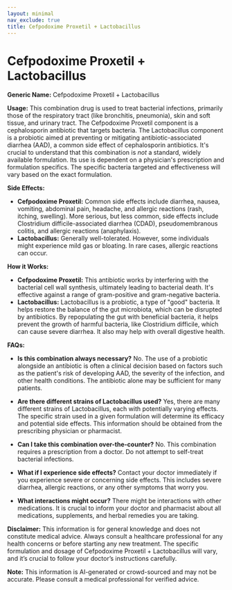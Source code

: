 ```yaml
---
layout: minimal
nav_exclude: true
title: Cefpodoxime Proxetil + Lactobacillus
---
```


# Cefpodoxime Proxetil + Lactobacillus

**Generic Name:** Cefpodoxime Proxetil + Lactobacillus

**Usage:** This combination drug is used to treat bacterial infections, primarily those of the respiratory tract (like bronchitis, pneumonia), skin and soft tissue, and urinary tract.  The Cefpodoxime Proxetil component is a cephalosporin antibiotic that targets bacteria. The Lactobacillus component is a probiotic aimed at preventing or mitigating antibiotic-associated diarrhea (AAD), a common side effect of cephalosporin antibiotics.  It's crucial to understand that this combination is *not* a standard, widely available formulation.  Its use is dependent on a physician's prescription and formulation specifics.  The specific bacteria targeted and effectiveness will vary based on the exact formulation.

**Side Effects:**

* **Cefpodoxime Proxetil:** Common side effects include diarrhea, nausea, vomiting, abdominal pain, headache, and allergic reactions (rash, itching, swelling).  More serious, but less common, side effects include Clostridium difficile-associated diarrhea (CDAD), pseudomembranous colitis, and allergic reactions (anaphylaxis).
* **Lactobacillus:** Generally well-tolerated.  However, some individuals might experience mild gas or bloating.  In rare cases, allergic reactions can occur.

**How it Works:**

* **Cefpodoxime Proxetil:** This antibiotic works by interfering with the bacterial cell wall synthesis, ultimately leading to bacterial death.  It's effective against a range of gram-positive and gram-negative bacteria.
* **Lactobacillus:**  Lactobacillus is a probiotic, a type of "good" bacteria. It helps restore the balance of the gut microbiota, which can be disrupted by antibiotics. By repopulating the gut with beneficial bacteria, it helps prevent the growth of harmful bacteria, like Clostridium difficile, which can cause severe diarrhea.  It also may help with overall digestive health.


**FAQs:**

* **Is this combination always necessary?** No.  The use of a probiotic alongside an antibiotic is often a clinical decision based on factors such as the patient's risk of developing AAD, the severity of the infection, and other health conditions.  The antibiotic alone may be sufficient for many patients.

* **Are there different strains of Lactobacillus used?** Yes, there are many different strains of Lactobacillus, each with potentially varying effects. The specific strain used in a given formulation will determine its efficacy and potential side effects.  This information should be obtained from the prescribing physician or pharmacist.

* **Can I take this combination over-the-counter?** No.  This combination requires a prescription from a doctor.  Do not attempt to self-treat bacterial infections.

* **What if I experience side effects?**  Contact your doctor immediately if you experience severe or concerning side effects.  This includes severe diarrhea, allergic reactions, or any other symptoms that worry you.

* **What interactions might occur?**  There might be interactions with other medications. It is crucial to inform your doctor and pharmacist about all medications, supplements, and herbal remedies you are taking.

**Disclaimer:** This information is for general knowledge and does not constitute medical advice. Always consult a healthcare professional for any health concerns or before starting any new treatment.  The specific formulation and dosage of Cefpodoxime Proxetil + Lactobacillus will vary, and it’s crucial to follow your doctor’s instructions carefully.


**Note:** This information is AI-generated or crowd-sourced and may not be accurate. Please consult a medical professional for verified advice.